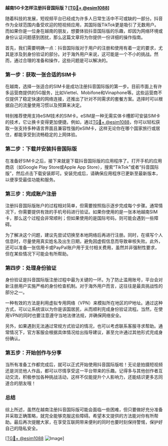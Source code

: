 **越南5G卡怎样注册抖音国际版？[[TG💪+ @esim1088](https://t.me/s/esim1088)]**

随着科技的发展，短视频平台已经成为许多人日常生活中不可或缺的一部分。抖音作为全球范围内备受欢迎的短视频应用，其国际版TikTok更是吸引了无数用户。而如果你是一位身在越南的朋友，想要体验抖音国际版的乐趣，却因为网络环境或身份认证问题感到困扰，那么这篇文章将为你提供一份详细的操作指南。

首先，我们需要明确一点：抖音国际版对于用户的注册和使用有着一定的要求，尤其是涉及到身份验证的部分。对于海外用户来说，这可能是一个不小的挑战。然而，通过合理的准备和操作，这些问题是可以解决的。

### **第一步：获取一张合适的SIM卡**

在越南，选择一张适合的SIM卡是成功注册抖音国际版的第一步。目前市面上有许多运营商提供的5G服务，比如Viettel、Mobifone和Vinaphone等。这些运营商不仅提供了稳定快速的网络连接，还推出了针对不同需求的套餐方案。选择时可以根据自己的流量使用习惯以及预算来决定。

特别推荐使用支持eSIM技术的SIM卡。eSIM是一种无需实体卡槽即可安装SIM卡的技术，它让换卡变得更加便捷。例如，通过[TG💪+ @esim1088](https://t.me/s/esim1088)，你可以轻松获取一张支持多种语言界面且兼容性强的eSIM卡，这样无论你在哪个国家旅行或居住，都能享受到流畅稳定的上网体验。

### **第二步：下载并安装抖音国际版**

在准备好SIM卡之后，接下来就是下载抖音国际版的应用程序了。打开手机的应用商店（如Google Play Store或Apple App Store），搜索“TikTok”或者“抖音国际版”，然后点击下载安装即可。安装完成后，请确保应用程序已更新至最新版本，以便享受最佳功能和服务。

### **第三步：完成账户注册**

注册抖音国际版账户的过程相对简单，但需要按照指示逐步完成每个步骤。通常情况下，你需要提供有效的手机号码进行验证。如果你使用的是一张本地越南SIM卡，那么这个过程会非常顺利；但如果使用的是国际号码，则可能会遇到一些障碍。

为了解决这个问题，建议先尝试切换至本地网络后再进行注册。同时，在填写个人信息时，尽量使用真实姓名及出生日期，避免因虚假信息而导致审核失败。此外，还可以准备一张信用卡或PayPal账户用于支付相关费用，虽然并非强制性要求，但在某些情况下可能会有所帮助。

### **第四步：处理身份验证**

身份验证是抖音国际版注册过程中最为关键的一环。为了防止滥用账号，平台会对新注册用户实施严格的身份检查机制。对于海外用户而言，这往往是最具挑战性的部分之一。

一种有效的方法是利用虚拟专用网络（VPN）来模拟所在地区的IP地址。通过这种方式，可以让系统误以为你是该国居民，从而顺利完成身份验证流程。当然，在使用VPN的同时也要注意遵守当地法律法规，并确保网络安全。

另外，如果遇到无法通过常规方式验证的情况，也可以考虑联系客服寻求帮助。通常情况下，官方客服会根据具体情况给出指导建议，甚至允许通过其他形式完成身份确认。

### **第五步：开始创作与分享**

当所有准备工作都完成后，就可以正式开始使用抖音国际版啦！无论是拍摄短视频还是浏览他人作品，都可以尽情享受这一平台带来的乐趣。记得多与其他创作者互动交流，积极参加各种挑战活动，这样不仅能提升个人影响力，还能结识更多志同道合的朋友哦！

### **总结**

综上所述，虽然在越南注册抖音国际版可能会面临一些困难，但只要做好充分准备并采取正确策略，就完全能够克服这些障碍。希望本文提供的方法能对你有所帮助。最后再次提醒大家，在享受互联网带来便利的同时也要时刻保持警惕，保护好自己的隐私安全。

[[TG💪+ @esim1088](https://t.me/s/esim1088) ![Image](https://i.postimg.cc/4NQfJmqS/Snipaste-2025-05-13-00-14-12.png)]
